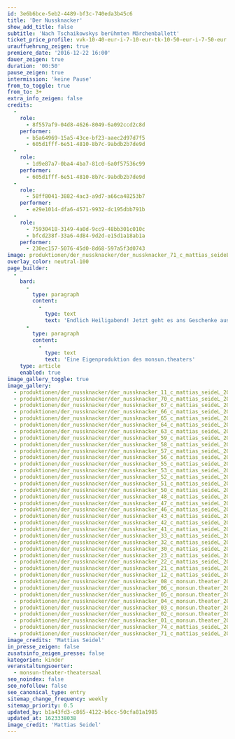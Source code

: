 ```yaml
---
id: 3e6b6bce-5eb2-4489-bf3c-740eda3b45c6
title: 'Der Nussknacker'
show_add_title: false
subtitle: 'Nach Tschaikowskys berühmten Märchenballett'
ticket_price_profile: vvk-10-40-eur-i-7-10-eur-tk-10-50-eur-i-7-50-eur
urauffuehrung_zeigen: true
premiere_date: '2016-12-22 16:00'
dauer_zeigen: true
duration: '00:50'
pause_zeigen: true
intermission: 'keine Pause'
from_to_toggle: true
from_to: 3+
extra_info_zeigen: false
credits:
  -
    role:
      - 8f557af9-04d8-4626-8049-6a092ccd2c8d
    performer:
      - b5a64969-15a5-43ce-bf23-aaec2d97d7f5
      - 605d1fff-6e51-4810-8b7c-9abdb2b7de9d
  -
    role:
      - 1d9e87a7-0ba4-4ba7-81c0-6a0f57536c99
    performer:
      - 605d1fff-6e51-4810-8b7c-9abdb2b7de9d
  -
    role:
      - 58ff8041-3882-4ac3-a9d7-a66ca48253b7
    performer:
      - e29e1014-dfa6-4571-9932-dc195dbb791b
  -
    role:
      - 75930418-3149-4a0d-9cc9-48bb301c010c
      - bfcd238f-33a6-4d84-9d2d-e15d1a18ab1a
    performer:
      - 230ec157-5076-45d0-8d68-597a5f3d0743
image: produktionen/der_nussknacker/der_nussknacker_71_c_mattias_seideL_2017.jpg
overlay_color: neutral-100
page_builder:
  -
    bard:
      -
        type: paragraph
        content:
          -
            type: text
            text: 'Endlich Heiligabend! Jetzt geht es ans Geschenke auspacken. Und siehe da – ein Nussknacker. Er kann nicht nur Nüsse knacken, sondern verwandelt sich über Nacht in einen wunderschönen Prinzen, der in die Zauberwelt des Spiels und Tanzes einlädt. Von der Mäusejagd bis hin zum Blumenwalzer ist alles dabei. Hier kann man träumen, lauschen, schauen und staunen. Das monsun.theater feiert mit Groß und Klein Weihnachten.'
      -
        type: paragraph
        content:
          -
            type: text
            text: 'Eine Eigenproduktion des monsun.theaters'
    type: article
    enabled: true
image_gallery_toggle: true
image_gallery:
  - produktionen/der_nussknacker/der_nussknacker_11_c_mattias_seideL_2017.jpg
  - produktionen/der_nussknacker/der_nussknacker_70_c_mattias_seideL_2017.jpg
  - produktionen/der_nussknacker/der_nussknacker_67_c_mattias_seideL_2017.jpg
  - produktionen/der_nussknacker/der_nussknacker_66_c_mattias_seideL_2017.jpg
  - produktionen/der_nussknacker/der_nussknacker_65_c_mattias_seideL_2017.jpg
  - produktionen/der_nussknacker/der_nussknacker_64_c_mattias_seideL_2017.jpg
  - produktionen/der_nussknacker/der_nussknacker_63_c_mattias_seideL_2017.jpg
  - produktionen/der_nussknacker/der_nussknacker_59_c_mattias_seideL_2017.jpg
  - produktionen/der_nussknacker/der_nussknacker_58_c_mattias_seideL_2017.jpg
  - produktionen/der_nussknacker/der_nussknacker_57_c_mattias_seideL_2017.jpg
  - produktionen/der_nussknacker/der_nussknacker_56_c_mattias_seideL_2017.jpg
  - produktionen/der_nussknacker/der_nussknacker_55_c_mattias_seideL_2017.jpg
  - produktionen/der_nussknacker/der_nussknacker_53_c_mattias_seideL_2017.jpg
  - produktionen/der_nussknacker/der_nussknacker_52_c_mattias_seideL_2017.jpg
  - produktionen/der_nussknacker/der_nussknacker_51_c_mattias_seideL_2017.jpg
  - produktionen/der_nussknacker/der_nussknacker_50_c_mattias_seideL_2017.jpg
  - produktionen/der_nussknacker/der_nussknacker_48_c_mattias_seideL_2017.jpg
  - produktionen/der_nussknacker/der_nussknacker_47_c_mattias_seideL_2017.jpg
  - produktionen/der_nussknacker/der_nussknacker_46_c_mattias_seideL_2017.jpg
  - produktionen/der_nussknacker/der_nussknacker_43_c_mattias_seideL_2017.jpg
  - produktionen/der_nussknacker/der_nussknacker_42_c_mattias_seideL_2017.jpg
  - produktionen/der_nussknacker/der_nussknacker_41_c_mattias_seideL_2017.jpg
  - produktionen/der_nussknacker/der_nussknacker_33_c_mattias_seideL_2017.jpg
  - produktionen/der_nussknacker/der_nussknacker_32_c_mattias_seideL_2017.jpg
  - produktionen/der_nussknacker/der_nussknacker_30_c_mattias_seideL_2017.jpg
  - produktionen/der_nussknacker/der_nussknacker_23_c_mattias_seideL_2017.jpg
  - produktionen/der_nussknacker/der_nussknacker_22_c_mattias_seideL_2017.jpg
  - produktionen/der_nussknacker/der_nussknacker_21_c_mattias_seideL_2017.jpg
  - produktionen/der_nussknacker/der_nussknacker_12_c_mattias_seideL_2017.jpg
  - produktionen/der_nussknacker/der_nussknacker_08_c_monsun.theater_2016.jpg
  - produktionen/der_nussknacker/der_nussknacker_06_c_monsun.theater_2016.jpg
  - produktionen/der_nussknacker/der_nussknacker_05_c_monsun.theater_2016.jpg
  - produktionen/der_nussknacker/der_nussknacker_04_c_monsun.theater_2016.jpg
  - produktionen/der_nussknacker/der_nussknacker_03_c_monsun.theater_2016.jpg
  - produktionen/der_nussknacker/der_nussknacker_02_c_monsun.theater_2016.jpg
  - produktionen/der_nussknacker/der_nussknacker_01_c_monsun.theater_2016.jpg
  - produktionen/der_nussknacker/der_nussknacker_74_c_mattias_seideL_2017.jpg
  - produktionen/der_nussknacker/der_nussknacker_71_c_mattias_seideL_2017.jpg
image_credits: 'Mattias Seidel'
in_presse_zeigen: false
zusatsinfo_zeigen_presse: false
kategorien: kinder
veranstaltungsoerter:
  - monsun-theater-theatersaal
seo_noindex: false
seo_nofollow: false
seo_canonical_type: entry
sitemap_change_frequency: weekly
sitemap_priority: 0.5
updated_by: b1a43fd3-c865-4122-b6cc-50cfa81a1985
updated_at: 1623338038
image_credit: 'Mattias Seidel'
---
```

